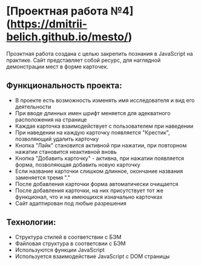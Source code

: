 # [Проектная работа №4] (https://dmitrii-belich.github.io/mesto/)

Проэктная работа создана с целью закрепить познания в JavaScript на практике. 
Сайт представляет собой ресурс, для наглядной демонстрации мест в форме карточек.
## Функциональность проекта:
* В проекте есть возможность изменять имя исследователя и вид его деятельности
* При вводе длинных имен шрифт меняется для адекватного расположения на странице
* Каждая карточка взаимодействует с пользователем при наведении
* При наведении на каждую карточку появляется "Крестик", позволяющий удалить карточку
* Кнопка "Лайк" становится активной при нажатии, при повторном нажатии становится неактивной вновь
* Кнопка "Добавить карточку" - активна, при нажатии появляется форма, позволяющая добавить новую карточку
* Если название карточки слишком длинное, окончание названия заменяется тремя "."
* После добавления карточки форма автоматически очищается
* После добавления карточки, на них присутствует тот же функционал, что и на имеющихся изначально карточках
* Сайт адаптирован под любые разрешения
## Технологии:
* Структура стилей в соответствии с БЭМ
* Файловая структура в соответсвии с БЭМ
* Используются функции JavaScript
* Используется взаимодействие JavaScript с DOM страницы
